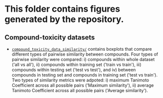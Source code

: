 # This folder contains figures generated by the repository.

## Compound-toxicity datasets

+ [`compound_toxicity_data_similarity/`](compound_toxicity_data_similarity/) contains boxplots that compare different types of pairwise similarity between compounds. Four types of pairwise similarity were compared: i) compounds within whole dataset ('all vs all'), ii) compounds within training set ('train vs train'), iii) compounds within testing set ('test vs test'), and iv) between compounds in testing set and compounds in training set ('test vs train'). Two types of similarity metrics were adpoted: i) maximum Tanimoto Coefficient across all possible pairs ('Maximum similarity'), ii) average Tanimoto Coefficient across all possible pairs ('Average similarity'). 
